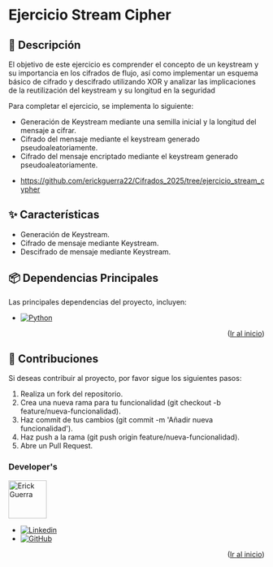 <!--
PROJECT NAME
-->

# Ejercicio Stream Cipher
<a id="readme-top"></a>

<!--
PROJECT DESCRIPTION
-->
## 📜 Descripción

El objetivo de este ejercicio es comprender el concepto de un keystream y su importancia en los cifrados de flujo, así como implementar un esquema básico de cifrado y descifrado utilizando XOR y analizar las implicaciones de la reutilización del keystream y su longitud en la seguridad

Para completar el ejercicio, se implementa lo siguiente:
- Generación de Keystream mediante una semilla inicial y la longitud del mensaje a cifrar.
- Cifrado del mensaje mediante el keystream generado pseudoaleatoriamente.
- Cifrado del mensaje encriptado mediante el keystream generado pseudoaleatoriamente.

* https://github.com/erickguerra22/Cifrados_2025/tree/ejercicio_stream_cypher

## ✨ Características
- Generación de Keystream.
- Cifrado de mensaje mediante Keystream.
- Descifrado de mensaje mediante Keystream.

## 📦 Dependencias Principales

Las principales dependencias del proyecto, incluyen:
* [![Python][Python]][Python-url]

<p align="right">(<a href="#readme-top">Ir al inicio</a>)</p>

## 👥 Contribuciones
Si deseas contribuir al proyecto, por favor sigue los siguientes pasos:
1. Realiza un fork del repositorio.
2.	Crea una nueva rama para tu funcionalidad (git checkout -b feature/nueva-funcionalidad).
3.	Haz commit de tus cambios (git commit -m 'Añadir nueva funcionalidad').
4.	Haz push a la rama (git push origin feature/nueva-funcionalidad).
5.	Abre un Pull Request.

### Developer's

<a href="https://github.com/erickguerra22">
  <img width='75' src="https://avatars.githubusercontent.com/u/16949087?v=4" alt="Erick Guerra" />
</a>

* [![Linkedin][Linkedin]][Linkedin-erick]
* [![GitHub][GitHub]][GitHub-erick]

<p align="right">(<a href="#readme-top">Ir al inicio</a>)</p>



<!-- MARKDOWN LINKS & IMAGES -->
[Python]: https://img.shields.io/badge/Python-3776AB?style=flat&logo=python&logoColor=white
[Python-url]: https://www.python.org/
[Linkedin-erick]: https://www.linkedin.com/in/erick-guerra-02a80b204/
[Linkedin]: https://img.shields.io/badge/-LinkedIn-black.svg?style=for-the-badge&logo=linkedin&colorB=555
[Github-erick]: https://github.com/erickguerra22
[GitHub]: https://img.shields.io/badge/github-%23121011.svg?style=for-the-badge&logo=github&logoColor=white